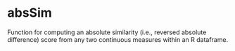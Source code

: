 # absSim
 Function for computing an absolute similarity (i.e., reversed absolute difference) score from any two continuous measures within an R dataframe.
